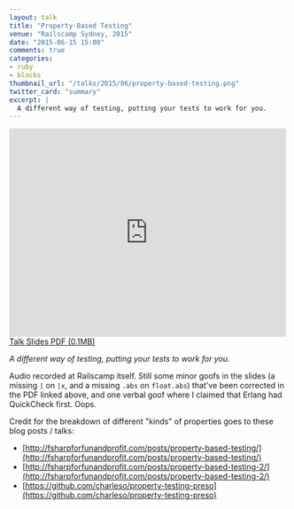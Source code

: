 ```yaml
---
layout: talk
title: "Property-Based Testing"
venue: "Railscamp Sydney, 2015"
date: "2015-06-15 15:00"
comments: true
categories:
- ruby
- blocks
thumbnail_url: "/talks/2015/06/property-based-testing.png"
twitter_card: "summary"
excerpt: |
  A different way of testing, putting your tests to work for you.
---
```


<a class="pdf" href="/talks/2015/06/property-based-testing.pdf">
  <iframe src="https://player.vimeo.com/video/130847897?byline=0&portrait=0" width="500" height="376" frameborder="0" webkitallowfullscreen mozallowfullscreen allowfullscreen></iframe>
  <span>Talk Slides PDF (0.1MB)</span>
</a>

*A different way of testing, putting your tests to work for you.*

Audio recorded at Railscamp itself. Still some minor goofs in the slides (a missing `|` on `|x`, and a missing `.abs` on `float.abs`) that've been corrected in the PDF linked above, and one verbal goof where I claimed that Erlang had QuickCheck first. Oops.

Credit for the breakdown of different "kinds" of properties goes to these blog posts / talks:

* [http://fsharpforfunandprofit.com/posts/property-based-testing/](http://fsharpforfunandprofit.com/posts/property-based-testing/)
* [http://fsharpforfunandprofit.com/posts/property-based-testing-2/](http://fsharpforfunandprofit.com/posts/property-based-testing-2/)
* [https://github.com/charleso/property-testing-preso](https://github.com/charleso/property-testing-preso)
